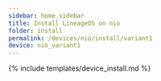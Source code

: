 ```yaml
---
sidebar: home_sidebar
title: Install LineageOS on nio
folder: install
permalink: /devices/nio/install/variant1
device: nio_variant1
---
```

{% include templates/device_install.md %}
